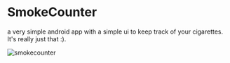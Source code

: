 # SmokeCounter
a very simple android app with a simple ui to keep track of your cigarettes. It's really just that :).

![smokecounter](https://github.com/schipplock/SmokeCounter/releases/download/1.0/AEX4tac.png)
